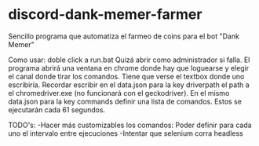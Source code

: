 # discord-dank-memer-farmer
Sencillo programa que automatiza el farmeo de coins para el bot "Dank Memer"

Como usar: doble click a run.bat
Quizá abrir como administrador si falla.
El programa abrirá una ventana en chrome donde hay que loguearse y elegir el canal donde tirar los comandos. Tiene que verse el textbox donde uno escribiría.
Recordar escribir en el data.json para la key driverpath el path a el chromedriver.exe (no funcionará con el geckodriver).
En el mismo data.json para la key commands definir una lista de comandos. Estos se ejecutarán cada 61 segundos.

TODO's:
-Hacer más customizables los comandos: Poder definir para cada uno el intervalo entre ejecuciones
-Intentar que selenium corra headless
